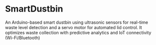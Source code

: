 # SmartDustbin
An Arduino-based smart dustbin using ultrasonic sensors for real-time waste level detection and a servo motor for automated lid control. It optimizes waste collection with predictive analytics and IoT connectivity (Wi-Fi/Bluetooth)
